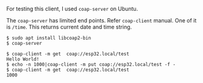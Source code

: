 For testing this client, I used `coap-server` on Ubuntu.

The `coap-server` has limited end points. Refer `coap-client` manual. One of it is `/time`. This returns current date and time string.

```{bash}
$ sudo apt install libcoap2-bin
$ coap-server
```

```{bash}
$ coap-client -m get  coap://esp32.local/test
Hello World!
$ echo -n 1000|coap-client -m put coap://esp32.local/test -f -
$ coap-client -m get  coap://esp32.local/test
1000

```
